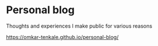# Personal blog

Thoughts and experiences I make public for various reasons  

https://omkar-tenkale.github.io/personal-blog/
